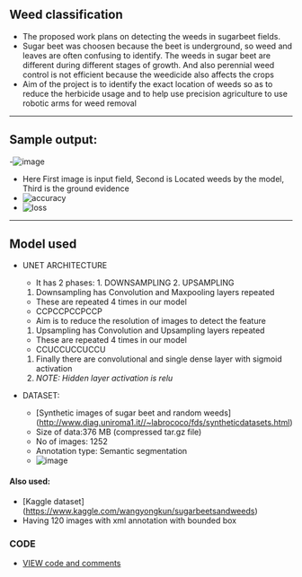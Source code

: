 ## Weed classification 
- The proposed work plans on detecting the weeds in sugarbeet fields. 
- Sugar beet was choosen because the beet is underground, so weed and leaves are often confusing to identify. The weeds in sugar beet are different during different stages of growth. And also perennial weed control is not efficient because the weedicide also affects the crops
- Aim of the project is to identify the exact location of weeds so as to reduce the herbicide usage and to help use precision agriculture to use robotic arms for weed removal

---
## Sample output:
-![image](https://user-images.githubusercontent.com/43994542/112268385-e6ce5200-8c9c-11eb-8486-24121f9f9330.png)


- Here First image is input field, Second is Located weeds by the model, Third is the ground evidence
- ![accuracy](https://user-images.githubusercontent.com/43994542/111944893-a6d16880-8afe-11eb-9da7-a5583c222a96.JPG)
- ![loss](https://user-images.githubusercontent.com/43994542/111944897-a933c280-8afe-11eb-986b-e11db9725dfa.JPG)

---
## Model used
- UNET ARCHITECTURE
  - It has 2 phases: 1. DOWNSAMPLING 2. UPSAMPLING
  1. Downsampling has Convolution and Maxpooling layers repeated
    - These are repeated 4 times in our model
    - CCPCCPCCPCCP
    - Aim is to reduce the resolution of images to detect the feature
  1. Upsampling has Convolution and Upsampling layers repeated
    - These are repeated 4 times in our model
    - CCUCCUCCUCCU
  1. Finally there are convolutional and single dense layer with sigmoid activation 
  1. *NOTE: Hidden layer activation is relu*


- DATASET:
  - [Synthetic images of sugar beet and random weeds] (http://www.diag.uniroma1.it//~labrococo/fds/syntheticdatasets.html)
  - Size of data:376 MB (compressed tar.gz file)
  - No of images: 1252
  - Annotation type: Semantic segmentation
  - ![image](https://user-images.githubusercontent.com/43994542/111937543-f6f3ff00-8aed-11eb-9478-7309191a5a49.png)
#### Also used:
- [Kaggle dataset] (https://www.kaggle.com/wangyongkun/sugarbeetsandweeds)
- Having 120 images with xml annotation with bounded box

### CODE
- [VIEW code and comments](https://github.com/SwethaMagesh/Weed_classification_ML/blob/main/ModelUNET.ipynb)

